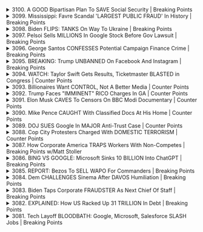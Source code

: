 <details>
<summary>3100. A GOOD Bipartisan Plan To SAVE Social Security | Breaking Points</summary><br>

<a href="https://www.youtube.com/watch?v=TsG8c3TqmUQ" target="_blank">
    <img src="https://img.youtube.com/vi/TsG8c3TqmUQ/maxresdefault.jpg" 
        alt="[Youtube]" width="200">
</a>

# A GOOD Bipartisan Plan To SAVE Social Security | Breaking Points


</details>

<details>
<summary>3099. Mississippi: Favre Scandal 'LARGEST PUBLIC FRAUD' In History | Breaking Points</summary><br>

<a href="https://www.youtube.com/watch?v=EJS9sNpAd2E" target="_blank">
    <img src="https://img.youtube.com/vi/EJS9sNpAd2E/maxresdefault.jpg" 
        alt="[Youtube]" width="200">
</a>

# Mississippi: Favre Scandal 'LARGEST PUBLIC FRAUD' In History | Breaking Points


</details>

<details>
<summary>3098. Biden FLIPS: TANKS On Way To Ukraine | Breaking Points</summary><br>

<a href="https://www.youtube.com/watch?v=2T6luN1MI10" target="_blank">
    <img src="https://img.youtube.com/vi/2T6luN1MI10/maxresdefault.jpg" 
        alt="[Youtube]" width="200">
</a>

# Biden FLIPS: TANKS On Way To Ukraine | Breaking Points


</details>

<details>
<summary>3097. Pelsoi Sells MILLIONS In Google Stock Before Gov Lawsuit | Breaking Points</summary><br>

<a href="https://www.youtube.com/watch?v=Aq3frwOap9c" target="_blank">
    <img src="https://img.youtube.com/vi/Aq3frwOap9c/maxresdefault.jpg" 
        alt="[Youtube]" width="200">
</a>

# Pelsoi Sells MILLIONS In Google Stock Before Gov Lawsuit | Breaking Points


</details>

<details>
<summary>3096. George Santos CONFESSES Potential Campaign Finance Crime | Breaking Points</summary><br>

<a href="https://www.youtube.com/watch?v=2VvqCF7lKDE" target="_blank">
    <img src="https://img.youtube.com/vi/2VvqCF7lKDE/maxresdefault.jpg" 
        alt="[Youtube]" width="200">
</a>

# George Santos CONFESSES Potential Campaign Finance Crime | Breaking Points


</details>

<details>
<summary>3095. BREAKING: Trump UNBANNED On Facebook And Instagram | Breaking Points</summary><br>

<a href="https://www.youtube.com/watch?v=si1dtskbnmo" target="_blank">
    <img src="https://img.youtube.com/vi/si1dtskbnmo/maxresdefault.jpg" 
        alt="[Youtube]" width="200">
</a>

# BREAKING: Trump UNBANNED On Facebook And Instagram | Breaking Points


</details>

<details>
<summary>3094. WATCH: Taylor Swift Gets Results, Ticketmaster BLASTED in Congress | Counter Points</summary><br>

<a href="https://www.youtube.com/watch?v=SynvsccnwwE" target="_blank">
    <img src="https://img.youtube.com/vi/SynvsccnwwE/maxresdefault.jpg" 
        alt="[Youtube]" width="200">
</a>

# WATCH: Taylor Swift Gets Results, Ticketmaster BLASTED in Congress | Counter Points


</details>

<details>
<summary>3093. Billionaires Want CONTROL, Not A Better Media  | Counter Points</summary><br>

<a href="https://www.youtube.com/watch?v=NgqxwyjYv74" target="_blank">
    <img src="https://img.youtube.com/vi/NgqxwyjYv74/maxresdefault.jpg" 
        alt="[Youtube]" width="200">
</a>

# Billionaires Want CONTROL, Not A Better Media  | Counter Points


</details>

<details>
<summary>3092. Trump Faces "IMMINENT" RICO Charges In GA | Counter Points</summary><br>

<a href="https://www.youtube.com/watch?v=QNDPeNfaOW0" target="_blank">
    <img src="https://img.youtube.com/vi/QNDPeNfaOW0/maxresdefault.jpg" 
        alt="[Youtube]" width="200">
</a>

# Trump Faces "IMMINENT" RICO Charges In GA | Counter Points


</details>

<details>
<summary>3091. Elon Musk CAVES To Censors On BBC Modi Documentary | Counter Points</summary><br>

<a href="https://www.youtube.com/watch?v=SvAp6qsds7Y" target="_blank">
    <img src="https://img.youtube.com/vi/SvAp6qsds7Y/maxresdefault.jpg" 
        alt="[Youtube]" width="200">
</a>

# Elon Musk CAVES To Censors On BBC Modi Documentary | Counter Points


</details>

<details>
<summary>3090. Mike Pence CAUGHT With Classified Docs At His Home | Counter Points</summary><br>

<a href="https://www.youtube.com/watch?v=GapVSfNaJ9k" target="_blank">
    <img src="https://img.youtube.com/vi/GapVSfNaJ9k/maxresdefault.jpg" 
        alt="[Youtube]" width="200">
</a>

# Mike Pence CAUGHT With Classified Docs At His Home | Counter Points


</details>

<details>
<summary>3089. DOJ SUES Google In MAJOR Anti-Trust Case | Counter Points</summary><br>

<a href="https://www.youtube.com/watch?v=4-agWOCdfng" target="_blank">
    <img src="https://img.youtube.com/vi/4-agWOCdfng/maxresdefault.jpg" 
        alt="[Youtube]" width="200">
</a>

# DOJ SUES Google In MAJOR Anti-Trust Case | Counter Points


</details>

<details>
<summary>3088. Cop City Protesters Charged With DOMESTIC TERRORISM | Counter Points</summary><br>

<a href="https://www.youtube.com/watch?v=1QkT4jyhJTA" target="_blank">
    <img src="https://img.youtube.com/vi/1QkT4jyhJTA/maxresdefault.jpg" 
        alt="[Youtube]" width="200">
</a>

# Cop City Protesters Charged With DOMESTIC TERRORISM | Counter Points


</details>

<details>
<summary>3087. How Corporate America TRAPS Workers With Non-Competes | Breaking Points w/Matt Stoller</summary><br>

<a href="https://www.youtube.com/watch?v=tRGpQc3hqsA" target="_blank">
    <img src="https://img.youtube.com/vi/tRGpQc3hqsA/maxresdefault.jpg" 
        alt="[Youtube]" width="200">
</a>

# How Corporate America TRAPS Workers With Non-Competes | Breaking Points w/Matt Stoller


</details>

<details>
<summary>3086. BING VS GOOGLE: Microsoft Sinks 10 BILLION Into ChatGPT | Breaking Points</summary><br>

<a href="https://www.youtube.com/watch?v=owa8Ojoftkc" target="_blank">
    <img src="https://img.youtube.com/vi/owa8Ojoftkc/maxresdefault.jpg" 
        alt="[Youtube]" width="200">
</a>

# BING VS GOOGLE: Microsoft Sinks 10 BILLION Into ChatGPT | Breaking Points


</details>

<details>
<summary>3085. REPORT: Bezos To SELL WAPO For Commanders | Breaking Points</summary><br>

<a href="https://www.youtube.com/watch?v=l6zCh-20jSE" target="_blank">
    <img src="https://img.youtube.com/vi/l6zCh-20jSE/maxresdefault.jpg" 
        alt="[Youtube]" width="200">
</a>

# REPORT: Bezos To SELL WAPO For Commanders | Breaking Points


</details>

<details>
<summary>3084. Dem CHALLENGES Sinema After DAVOS Humiliation | Breaking Points</summary><br>

<a href="https://www.youtube.com/watch?v=fbnrmzTD-5A" target="_blank">
    <img src="https://img.youtube.com/vi/fbnrmzTD-5A/maxresdefault.jpg" 
        alt="[Youtube]" width="200">
</a>

# Dem CHALLENGES Sinema After DAVOS Humiliation | Breaking Points


</details>

<details>
<summary>3083. Biden Taps Corporate FRAUDSTER As Next Chief Of Staff | Breaking Points</summary><br>

<a href="https://www.youtube.com/watch?v=txPC7T4HXiA" target="_blank">
    <img src="https://img.youtube.com/vi/txPC7T4HXiA/maxresdefault.jpg" 
        alt="[Youtube]" width="200">
</a>

# Biden Taps Corporate FRAUDSTER As Next Chief Of Staff | Breaking Points


</details>

<details>
<summary>3082. EXPLAINED: How US Racked Up 31 TRILLION In Debt | Breaking Points</summary><br>

<a href="https://www.youtube.com/watch?v=ojU2PbY2vzA" target="_blank">
    <img src="https://img.youtube.com/vi/ojU2PbY2vzA/maxresdefault.jpg" 
        alt="[Youtube]" width="200">
</a>

# EXPLAINED: How US Racked Up 31 TRILLION In Debt | Breaking Points


</details>

<details>
<summary>3081. Tech Layoff BLOODBATH: Google, Microsoft, Salesforce SLASH Jobs | Breaking Points</summary><br>

<a href="https://www.youtube.com/watch?v=djc9NKPbwaw" target="_blank">
    <img src="https://img.youtube.com/vi/djc9NKPbwaw/maxresdefault.jpg" 
        alt="[Youtube]" width="200">
</a>

# Tech Layoff BLOODBATH: Google, Microsoft, Salesforce SLASH Jobs | Breaking Points


</details>

